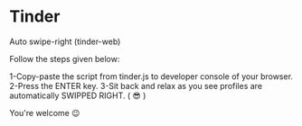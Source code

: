 # Tinder
Auto swipe-right (tinder-web)

Follow the steps given below:

  1-Copy-paste the script from tinder.js to developer console of your browser.
  2-Press the ENTER key.
  3-Sit back and relax as you see profiles are automatically SWIPPED RIGHT. (  😎  )

You're welcome 😉
